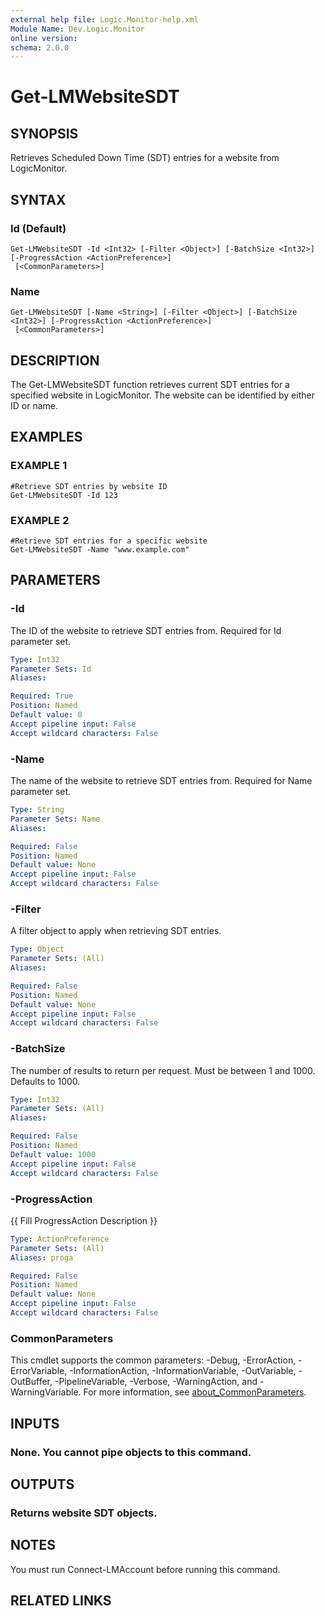 ```yaml
---
external help file: Logic.Monitor-help.xml
Module Name: Dev.Logic.Monitor
online version:
schema: 2.0.0
---
```


# Get-LMWebsiteSDT

## SYNOPSIS
Retrieves Scheduled Down Time (SDT) entries for a website from LogicMonitor.

## SYNTAX

### Id (Default)
```
Get-LMWebsiteSDT -Id <Int32> [-Filter <Object>] [-BatchSize <Int32>] [-ProgressAction <ActionPreference>]
 [<CommonParameters>]
```

### Name
```
Get-LMWebsiteSDT [-Name <String>] [-Filter <Object>] [-BatchSize <Int32>] [-ProgressAction <ActionPreference>]
 [<CommonParameters>]
```

## DESCRIPTION
The Get-LMWebsiteSDT function retrieves current SDT entries for a specified website in LogicMonitor.
The website can be identified by either ID or name.

## EXAMPLES

### EXAMPLE 1
```
#Retrieve SDT entries by website ID
Get-LMWebsiteSDT -Id 123
```

### EXAMPLE 2
```
#Retrieve SDT entries for a specific website
Get-LMWebsiteSDT -Name "www.example.com"
```

## PARAMETERS

### -Id
The ID of the website to retrieve SDT entries from.
Required for Id parameter set.

```yaml
Type: Int32
Parameter Sets: Id
Aliases:

Required: True
Position: Named
Default value: 0
Accept pipeline input: False
Accept wildcard characters: False
```

### -Name
The name of the website to retrieve SDT entries from.
Required for Name parameter set.

```yaml
Type: String
Parameter Sets: Name
Aliases:

Required: False
Position: Named
Default value: None
Accept pipeline input: False
Accept wildcard characters: False
```

### -Filter
A filter object to apply when retrieving SDT entries.

```yaml
Type: Object
Parameter Sets: (All)
Aliases:

Required: False
Position: Named
Default value: None
Accept pipeline input: False
Accept wildcard characters: False
```

### -BatchSize
The number of results to return per request.
Must be between 1 and 1000.
Defaults to 1000.

```yaml
Type: Int32
Parameter Sets: (All)
Aliases:

Required: False
Position: Named
Default value: 1000
Accept pipeline input: False
Accept wildcard characters: False
```

### -ProgressAction
{{ Fill ProgressAction Description }}

```yaml
Type: ActionPreference
Parameter Sets: (All)
Aliases: proga

Required: False
Position: Named
Default value: None
Accept pipeline input: False
Accept wildcard characters: False
```

### CommonParameters
This cmdlet supports the common parameters: -Debug, -ErrorAction, -ErrorVariable, -InformationAction, -InformationVariable, -OutVariable, -OutBuffer, -PipelineVariable, -Verbose, -WarningAction, and -WarningVariable. For more information, see [about_CommonParameters](http://go.microsoft.com/fwlink/?LinkID=113216).

## INPUTS

### None. You cannot pipe objects to this command.
## OUTPUTS

### Returns website SDT objects.
## NOTES
You must run Connect-LMAccount before running this command.

## RELATED LINKS
